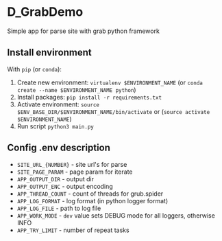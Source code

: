 # D_GrabDemo
Simple app for parse site with grab python framework

## Install environment
With `pip` (or `conda`):
1. Create new environment: `virtualenv $ENVIRONMENT_NAME` (or `conda create --name $ENVIRONMENT_NAME python`)
1. Install packages: `pip install -r requirements.txt`
1. Activate environment: `source $ENV_BASE_DIR/$ENVIRONMENT_NAME/bin/activate` or (`source activate $ENVIRONMENT_NAME`)
1. Run script `python3 main.py`

## Config .env description
- `SITE_URL_{NUMBER}` - site url's for parse
- `SITE_PAGE_PARAM` - page param for iterate
- `APP_OUTPUT_DIR` - output dir
- `APP_OUTPUT_ENC` - output encoding
- `APP_THREAD_COUNT` - count of threads for grub.spider
- `APP_LOG_FORMAT` - log format (in python logger format)
- `APP_LOG_FILE` - path to log file
- `APP_WORK_MODE` - `dev` value sets DEBUG mode for all loggers, otherwise INFO 
- `APP_TRY_LIMIT` - number of repeat tasks
